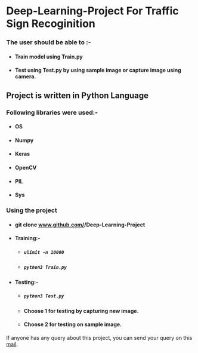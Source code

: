 # Deep-Learning-Project For Traffic Sign Recoginition

### The user should be able to :-
* #### Train model using Train.py
* #### Test using Test.py by using sample image or capture image using camera.

## Project is written in Python Language

### Following libraries were used:-
* #### OS
* #### Numpy
* #### Keras
* #### OpenCV
* #### PIL  
* #### Sys

### Using the project

* #### git clone www.github.com/<your-username>/Deep-Learning-Project
* #### Training:-
  * ##### ```ulimit -n 10000```
  * ##### ```python3 Train.py ```

* #### Testing:-
  * ##### ```python3 Test.py ```
  * #### Choose 1 for testing by capturing new image.
  * #### Choose 2 for testing on sample image.

If anyone has any query about this project, you can send your query on this [mail](mailto:sagar.kalra98@hotmail.com).
